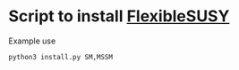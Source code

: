 # Script to install [FlexibleSUSY](https://github.com/FlexibleSUSY/FlexibleSUSY)

Example use
```
python3 install.py SM,MSSM
```
